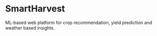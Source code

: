 # SmartHarvest
ML-based web platform for crop recommendation, yield prediction and weather based insights.
